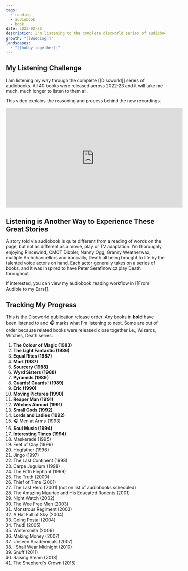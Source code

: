```yaml
---
tags:
  - reading
  - audiobook
  - book
date: 2023-02-26
description: I'm listening to the complete discworld series of audiobooks. All 40 were released across 2022-23 and it will take me much, much longer to listen to them all.
growth: "[[Budding]]"
landscapes:
  - "[[hobby-together]]"
---
```

## My Listening Challenge
I am listening my way through the complete [[Discworld]] series of audiobooks. All 40 books were released across 2022-23 and it will take me much, much longer to listen to them all.

This video explains the reasoning and process behind the new recordings.

<iframe width="560" height="315" src="https://www.youtube.com/embed/Zw4kYXx8s4k?si=ecTwQSuDpc9Yx1Q6" title="YouTube video player" frameborder="0" allow="accelerometer; autoplay; clipboard-write; encrypted-media; gyroscope; picture-in-picture; web-share" allowfullscreen></iframe>

## Listening is Another Way to Experience These Great Stories
A story told via audiobook is quite different from a reading of words on the page, but not as different as a movie, play or TV adaptation. I’m thoroughly enjoying Rincewind, CMOT Dibbler, Nanny Ogg, Granny Weatherwax, multiple Archchancellors and ironically, Death all being brought to life by the talented voice actors on hand. Each actor generally takes on a series of books, and it was inspired to have Peter Serafinowicz play Death throughout.

If interested, you can view my audiobook reading workflow in [[From Audible to my Ears]].

## Tracking My Progress
This is the Discworld publication release order. Any books in **bold** have been listened to and 🎧 marks what I'm listening to next. Some are out of order because related books were released close together i.e., Wizards, Witches, Death series.

1. **The Colour of Magic (1983)**
2. **The Light Fantastic (1986)**
3. **Equal Rites (1987)**
4. **Mort (1987)**
5. **Sourcery (1988)**
6. **Wyrd Sisters (1988)**
7. **Pyramids (1989)**
8. **Guards! Guards! (1989)**
9. **Eric (1990)**
10. **Moving Pictures (1990)**
11. **Reaper Man (1991)**
12. **Witches Abroad (1991)**
13. **Small Gods (1992)**
14. **Lords and Ladies (1992)**
15. 🎧 Men at Arms (1993)
16. **Soul Music (1994)**
17. **Interesting Times (1994)**
18. Maskerade (1995)
19. Feet of Clay (1996)
20. Hogfather (1996)
21. Jingo (1997)
22. The Last Continent (1998)
23. Carpe Jugulum (1998)
24. The Fifth Elephant (1999)
25. The Truth (2000)
26. Thief of Time (2001)
27. The Last Hero (2001) (not on list of audiobooks scheduled)
28. The Amazing Maurice and His Educated Rodents (2001)
29. Night Watch (2002)
30. The Wee Free Men (2003)
31. Monstrous Regiment (2003)
32. A Hat Full of Sky (2004)
33. Going Postal (2004)
34. Thud! (2005)
35. Wintersmith (2006)
36. Making Money (2007)
37. Unseen Academicals (2007)
38. I Shall Wear Midnight (2010)
39. Snuff (2011)
40. Raising Steam (2013)
41. The Shepherd's Crown (2015)

